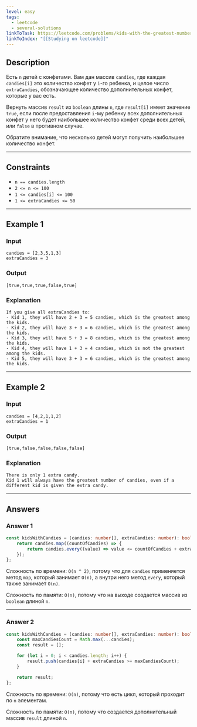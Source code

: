 ```yaml
---
level: easy
tags:
  - leetcode
  - several-solutions
linkToTask: https://leetcode.com/problems/kids-with-the-greatest-number-of-candies/description/
linkToIndex: "[[Studying on leetcode]]"
---
```

## Description

Есть `n` детей с конфетами. Вам дан массив `candies`, где каждая` candies[i]` это количество конфет у `i`-го ребенка, и целое число `extraCandies`, обозначающее количество дополнительных конфет, которые у вас есть.

Вернуть массив `result` из `boolean` длины `n`, где `result[i]` имеет значение `true`, если после предоставления `i`-му ребенку всех дополнительных конфет у него будет наибольшее количество конфет среди всех детей, или `false` в противном случае.

Обратите внимание, что несколько детей могут получить наибольшее количество конфет.

---
## Constraints

- `n == candies.length`
- `2 <= n <= 100`
- `1 <= candies[i] <= 100`
- `1 <= extraCandies <= 50`

---
## Example 1

### Input

```
candies = [2,3,5,1,3]
extraCandies = 3
```
### Output

```
[true,true,true,false,true]
```
### Explanation

```
If you give all extraCandies to:
- Kid 1, they will have 2 + 3 = 5 candies, which is the greatest among the kids.
- Kid 2, they will have 3 + 3 = 6 candies, which is the greatest among the kids.
- Kid 3, they will have 5 + 3 = 8 candies, which is the greatest among the kids.
- Kid 4, they will have 1 + 3 = 4 candies, which is not the greatest among the kids.
- Kid 5, they will have 3 + 3 = 6 candies, which is the greatest among the kids.
```

---
## Example 2

### Input

```
candies = [4,2,1,1,2]
extraCandies = 1
```
### Output

```
[true,false,false,false,false]
```
### Explanation

```
There is only 1 extra candy.
Kid 1 will always have the greatest number of candies, even if a different kid is given the extra candy.
```

---
## Answers

### Answer 1

```typescript
const kidsWithCandies = (candies: number[], extraCandies: number): boolean[] => {
    return candies.map((countOfCandies) => {
        return candies.every((value) => value <= countOfCandies + extraCandies);
    });
};
```

Сложность по времени: `O(n ^ 2)`, потому что для `candies` применяется метод `map`, который занимает `O(n)`, а внутри него метод `every`, который также занимает `O(n)`.

Сложность по памяти: `O(n)`, потому что на выходе создается массив из `boolean` длиной `n`.

---
### Answer 2

```typescript
const kidsWithCandies = (candies: number[], extraCandies: number): boolean[] => {
    const maxCandiesCount = Math.max(...candies);
    const result = [];

    for (let i = 0; i < candies.length; i++) {
        result.push(candies[i] + extraCandies >= maxCandiesCount);
    }

    return result;
};
```

Сложность по времени: `O(n)`, потому что есть цикл, который проходит по `n` элементам.

Сложность по памяти: `O(n)`, потому что создается дополнительный массив `result` длиной `n`.